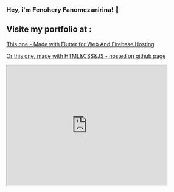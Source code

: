 ### Hey, i'm Fenohery Fanomezanirina! 👋

## Visite my portfolio at :

<a href="https://fenohery-portfolio.web.app">This one - Made with Flutter for Web And Firebase Hosting</a>

<a href="https://fenoh3ry.github.io">Or this one, made with HTML&CSS&JS - hosted on github page</a>



<iframe width="420" height="315"src="https://giphy.com/gifs/OkJat1YNdoD3W/html5"></iframe>
